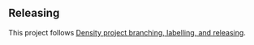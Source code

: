 ## Releasing

This project follows [Density project branching, labelling, and releasing](https://github.com/density-project/.github/blob/main/RELEASING.md).
